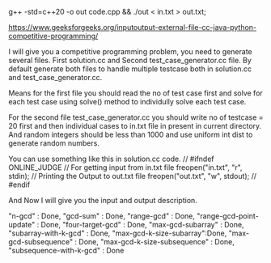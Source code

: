 g++ -std=c++20 -o out code.cpp && ./out < in.txt > out.txt;

https://www.geeksforgeeks.org/inputoutput-external-file-cc-java-python-competitive-programming/

I will give you a competitive programming problem, you need to generate several files.
First solution.cc and Second test_case_generator.cc file.
By default generate both files to handle multiple testcase both in solution.cc and test_case_generator.cc.

Means for the first file you should read the no of test case first and solve for each test case using solve() method to individully solve each test case.
 
For the second file test_case_generator.cc you should write no of testcase = 20 first and then individual cases to in.txt file in present in current directory.
And random integers should be less than 1000 and use uniform int dist to generate random numbers.

You can use something like this in solution.cc code.
// #ifndef ONLINE_JUDGE 
// For getting input from in.txt file 
freopen("in.txt", "r", stdin); 
// Printing the Output to out.txt file 
freopen("out.txt", "w", stdout); 
// #endif 

And Now I will give you the input and output description.

<!-- Tracker -->

"n-gcd" : Done,
"gcd-sum" : Done,
"range-gcd" : Done, 
"range-gcd-point-update" : Done,
"four-target-gcd" : Done,
"max-gcd-subarray" : Done,
"subarray-with-k-gcd" : Done,
"max-gcd-k-size-subarray":Done,
"max-gcd-subsequence" : Done,
"max-gcd-k-size-subsequence" : Done,
"subsequence-with-k-gcd" : Done